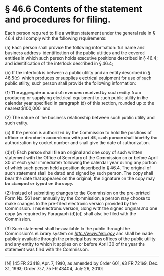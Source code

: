 # § 46.6   Contents of the statement and procedures for filing.

Each person required to file a written statement under the general rule in § 46.4 shall comply with the following requirements:


(a) Each person shall provide the following information: full name and business address; identification of the public utilities and the covered entities in which such person holds executive positions described in § 46.4; and identification of the interlock described in § 46.4;


(b) If the interlock is between a public utility and an entity described in § 46.5(c), which produces or supplies electrical equipment for use of such public utility, such person shall provide the following information:


(1) The aggregate amount of revenues received by such entity from producing or supplying electrical equipment to such public utility in the calendar year specified in paragraph (d) of this section, rounded up to the nearest $100,000; and


(2) The nature of the business relationship between such public utility and such entity.


(c) If the person is authorized by the Commission to hold the positions of officer or director in accordance with part 45, such person shall identify the authorization by docket number and shall give the date of authorization.


(d)(1) Each person shall file an original and one copy of such written statement with the Office of Secretary of the Commission on or before April 30 of each year immediately following the calendar year during any portion of which such person held a position described in § 46.4. The original of such statement shall be dated and signed by such person. The copy shall bear the date that appeared on the original; the signature on the copy may be stamped or typed on the copy.


(2) Instead of submitting changes to the Commission on the pre-printed Form No. 561 sent annually by the Commission, a person may choose to make changes to the pre-filled electronic version provided by the Commission. This electronic version, along with the signed original and one copy (as required by Paragraph (d)(c)) shall also be filed with the Commission.


(3) Such statement shall be available to the public through the Commission's eLibrary system on *http://www.ferc.gov* and shall be made publicly available through the principal business offices of the public utility and any entity to which it applies on or before April 30 of the year the statement was filed with the Commission. 



---

[N] [45 FR 23418, Apr. 7, 1980, as amended by Order 601, 63 FR 72169, Dec. 31, 1998; Order 737, 75 FR 43404, July 26, 2010] 




